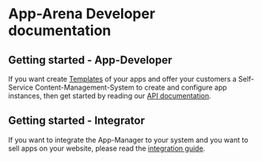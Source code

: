 # App-Arena Developer documentation



## Getting started - App-Developer

If you want create [Templates](glossary#Templates) of your apps and offer your customers a Self-Service Content-Management-System to create and configure app instances, then get started by reading our [API documentation](api). 

## Getting started - Integrator

If you want to integrate the App-Manager to your system and you want to sell apps on your website, please read the [integration guide](integration-guide).




